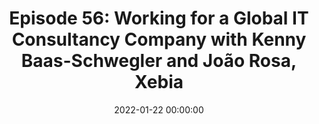 ---
title: 'Episode 56: Working for a Global IT Consultancy Company with Kenny Baas-Schwegler and João Rosa, Xebia'
description: >
 In this week’s episode of Subscriptions Scaled, we sat down with Kenny Baas-Schwegler, Strategic software delivery consultant at Xebia, and João Rosa, Interim CTO for hire & Principal Consultant of the same company.
 
 In the episode, we learn everything from how Xebia works to all about its company culture and how the business has dealt with the pandemic.
 
 To learn more about the episode, keep reading.

 Kenny Baas-Schwegler
 
 The episode begins with Kenny and João introducing themselves and sharing information about their expertise and roles at Xebia.
 
 Kenny has a background in electrical engineering, and he moved from this to software engineering. For five years, his main interests have been domain-driven design and architecture.
 
 Kenny's last company was also a subscription-based business, and he coded there.
 
 Today Kenny’s expertise is in collaborative modeling, which is part of domain-driven design. It involves putting stakeholders together with engineers to create a shared language and products and to get insights from the entire group for the product.
 
 João Rosa
 
 Like Kenny, João is based in the Netherlands, except he’s Portuguese. It’s been a few years that João and his family have lived outside of Portugal.
 
 João works at Xebia with Kenny but works in a different role. He’s a software engineer at heart and works on coding and has many managerial responsibilities. He’s also worked as an architect and did pre-sales.
 
 Four years ago, João joined consultancy. João specializes in digital companies and acts as a senior advisor.
 
 João usually advises on what he calls enterprise architecture. He advises clients on strategic implementation and what options they can take. There are various factors beyond software, such as how you set up your teams, how this affects policies, and how processes affect recruitment and João advises on these.
 
 Working remotely through COVID-19
 
 In the episode, we learn how Xebia operates and how it deals with working through COVID-19 and moving to a fully remote workforce.
 
 Kenny and João are both based in The Netherlands, which is currently on a tight lockdown, so nobody based there is traveling at the moment.
 
 João explained that at the beginning of the pandemic, in 2020, the company suffered, as nobody knew what was going to happen. Of course, the company went remote, and like for many other businesses, things began to pick up.
 
 In this part of the episode, João discusses the dilemma of creating a remote and flexible work environment that, at the same time, doesn’t make a burden on people always to be online.
 
 Kenny also talks about the importance of check-ins during online meetings to see how everyone is doing and what their upcoming plans are. He believes it fosters better connections and helps you learn more about your colleagues. Because of these catch-ups, Kenny believes they have better work collaboration.
 
 Building bonds with clients
 
 Kenny and João give their advice on building and maintaining bonds with clients. 
 
 João explains that he uses many coaching techniques on reflection for a slower pace with clients. He notes that with remote working, you don’t have those moments in the office where there are more natural conversations because you may get coffee or something similar. Instead, it would be best to be intentional with your work actions.
 
 He says that most people are open and relaxed toward these ideas, as everyone in the pandemic is in the same boat worldwide.
 
 Kenny talks about the importance of collaborative modelings, like co-designing together, listening to people, and letting them do the work themselves without micro-managing them.
 
 Business agility
 
 Kenny and João also discuss the importance of business agility in a company.
 
 Business agility uses the principles of agile development to the entire organization. This enables companies to be more responsive to change, hasten the time to market, and lessen costs without sacrificing quality.
 
 Five elements combine to make a business truly agile: leadership, strategy, governance, people, and culture.
 
 Types of subscriptions
 
 The pair also talk about major operations or themes that have stood out to them in how they see a successful subscription organization work compared to a more transactional one.
 
 They discuss the difference between recurring revenue businesses versus traditional retail or transactional companies and how they operate differently.
 
 João highlights the importance of a subscription with recurring revenue to keep the business alive.
 
 If a company has a product with two different subscription levels, it’s possible to treat these as two products. However, sometimes you need to go to other business lines.
 
 João recommends picking up recurring revenue and distributing to new business lines because they’re products in a different life cycle. 
 
 He also talks about the power of cross-selling and upselling. If you’re successful with one product, you need to create more.
 
 Kenny adds that from an architectural point of view, it’s really interesting looking at the different types of subscription models. For example, if you’re looking at other SAS subscriptions, as an architect, you can easily say, ‘we need a user management system, which we’re not building ourselves.’
 
 The episode wraps up with Kenny and João sharing their social media handles and João sharing information about his Software Crafts Podcast.
 
 Catch Kenny and João on Twitter at @kenny_baas and @joaoasrosa to hear more about their expertise and roles at Xebia.
conference: 'Subscriptions: Scaled'
type: 'podcast'
location: 'Online'
website: https://www.subscriptionsscaled.com/episodes/56
date: 2022-01-22 00:00:00
featured_image: '/images/speaking/2022-01-22-subscriptions-scaled-podcast-working-for-a-global-it-consultancy-company-with-kenny-baas-schwegler-and-joao-rosa-xebia.webp'
---